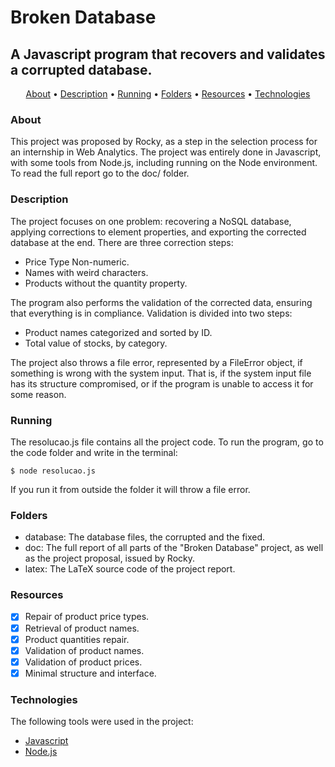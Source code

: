 # Broken Database 

## A Javascript program that recovers and validates a corrupted database.

<p align="center">
 <a href="#about">About</a> •
 <a href="#description">Description</a> •
 <a href="#running">Running</a> •
 <a href="#folders">Folders</a> • 
 <a href="#resources">Resources</a> • 
 <a href="#technologies">Technologies</a>
</p>

### About

This project was proposed by Rocky, as a step in the selection process for an internship in Web Analytics. The project was entirely done in Javascript, with some tools from Node.js, including running on the Node environment. To read the full report go to the doc/ folder.

### Description

The project focuses on one problem: recovering a NoSQL database, applying corrections to element properties, and exporting the corrected database at the end. There are three correction steps:

- Price Type Non-numeric.
- Names with weird characters.
- Products without the quantity property.

The program also performs the validation of the corrected data, ensuring that everything is in compliance. Validation is divided into two steps:

- Product names categorized and sorted by ID.
- Total value of stocks, by category.

The project also throws a file error, represented by a FileError object, if something is wrong with the system input. That is, if the system input file has its structure compromised, or if the program is unable to access it for some reason.

### Running

The resolucao.js file contains all the project code. To run the program, go to the code folder and write in the terminal:

```
$ node resolucao.js
```

If you run it from outside the folder it will throw a file error.

### Folders

- database: The database files, the corrupted and the fixed.
- doc: The full report of all parts of the "Broken Database" project, as well as the project proposal, issued by Rocky.
- latex: The LaTeX source code of the project report.

### Resources

- [x] Repair of product price types.
- [x] Retrieval of product names.
- [x] Product quantities repair.
- [x] Validation of product names.
- [x] Validation of product prices.
- [x] Minimal structure and interface.

### Technologies

The following tools were used in the project:

- [Javascript](https://www.javascript.com/)
- [Node.js](https://nodejs.org/en/)
